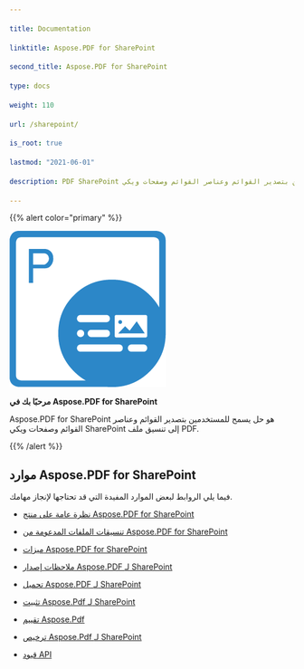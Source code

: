 ```yaml
---

title: Documentation

linktitle: Aspose.PDF for SharePoint

second_title: Aspose.PDF for SharePoint

type: docs

weight: 110

url: /sharepoint/

is_root: true

lastmod: "2021-06-01"

description: PDF SharePoint هو حل يسمح للمستخدمين بتصدير القوائم وعناصر القوائم وصفحات ويكي SharePoint إلى تنسيق ملف PDF.

---
```


{{% alert color="primary" %}}

![Aspose.PDF for Sharepoint logo](aspose_pdf-for-sharepoint.png)

**مرحبًا بك في Aspose.PDF for SharePoint**

Aspose.PDF for SharePoint هو حل يسمح للمستخدمين بتصدير القوائم وعناصر القوائم وصفحات ويكي SharePoint إلى تنسيق ملف PDF.

{{% /alert %}}

## **موارد Aspose.PDF for SharePoint**

فيما يلي الروابط لبعض الموارد المفيدة التي قد تحتاجها لإنجاز مهامك.

- [نظرة عامة على منتج Aspose.PDF for SharePoint](/pdf/sharepoint/product-overview/)

- [تنسيقات الملفات المدعومة من Aspose.PDF for SharePoint](/pdf/sharepoint/supported-file-formats/)

- [ميزات Aspose.PDF for SharePoint](/pdf/sharepoint/features/)

- [ملاحظات إصدار Aspose.PDF لـ SharePoint](https://releases.aspose.com/pdf/sharepoint/release-notes/)

- [تحميل Aspose.PDF لـ SharePoint](https://releases.aspose.com/pdf/sharepoint/)

- [تثبيت Aspose.Pdf لـ SharePoint](/pdf/sharepoint/install-aspose-pdf-for-sharepoint/)

- [تقييم Aspose.Pdf](/pdf/sharepoint/evaluate-aspose-pdf/)

- [ترخيص Aspose.Pdf لـ SharePoint](/pdf/sharepoint/license-aspose-pdf-for-sharepoint/)

- [قيود API](/pdf/sharepoint/api-limitations/)